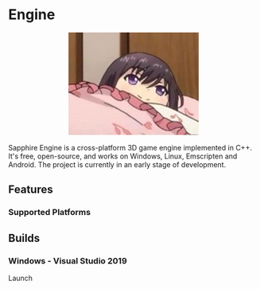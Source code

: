 # Engine

<p align="center">
  <img src="GithubFile/logo.jpg" alt="Logo"/>
</p>

Sapphire Engine is a cross-platform 3D game engine implemented in C++. It's free, open-source, and works on Windows, Linux, Emscripten and Android. The project is currently in an early stage of development. 

## Features

### Supported Platforms

## Builds

### Windows - Visual Studio 2019
Launch 